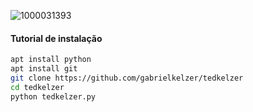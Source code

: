 ![1000031393](https://github.com/user-attachments/assets/960a33a5-b473-474b-a784-efe03e4c88e7)

#### Tutorial de instalação
```bash
apt install python
apt install git
git clone https://github.com/gabrielkelzer/tedkelzer
cd tedkelzer
python tedkelzer.py
```
